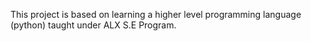 This project is based on learning a higher level programming language (python) taught under ALX S.E Program.
